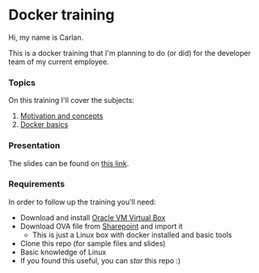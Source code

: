 # Docker training

Hi, my name is Carlan.

This is a docker training that I'm planning to do (or did) for the developer team of my current employee.

### Topics

On this training I'll cover the subjects:

1. [Motivation and concepts](docs/docker_concepts.md)
2. [Docker basics](docs/docker_basics.md)

### Presentation

The slides can be found on [this link](http://github.com).

### Requirements

In order to follow up the training you'll need:

* Download and install [Oracle VM Virtual Box](https://www.virtualbox.org/wiki/Downloads)
* Download OVA file from [Sharepoint](https://is.gd/KfWx6B) and import it
   * This is just a Linux box with docker installed and basic tools
* Clone this repo (for sample files and slides)
* Basic knowledge of Linux
* If you found this useful, you can *star* this repo :)

